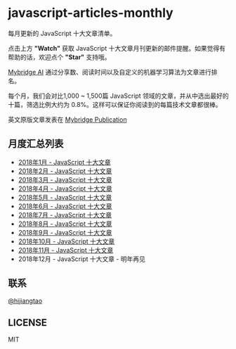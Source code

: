 # javascript-articles-monthly

每月更新的 JavaScript 十大文章清单。

点击上方 **"Watch"** 获取 JavaScript 十大文章月刊更新的邮件提醒。如果觉得有帮助的话，欢迎点个 **"Star"** 支持哦。

[Mybridge AI](https://www.mybridge.co) 通过分享数、阅读时间以及自定义的机器学习算法为文章进行排名。

每个月，我们会对比1,000 ~ 1,500篇 JavaScript 领域的文章，并从中选出最好的十篇，筛选比例大约为 0.8%。这样可以保证你阅读到的每篇技术文章都很棒。

英文原版文章发表在 [Mybridge Publication](https://medium.mybridge.co)

## 月度汇总列表

* [2018年1月 - JavaScript 十大文章](./2018/02.md)
* [2018年2月 - JavaScript 十大文章](./2018/03.md)
* [2018年3月 - JavaScript 十大文章](./2018/04.md)
* [2018年4月 - JavaScript 十大文章](./2018/05.md)
* [2018年5月 - JavaScript 十大文章](./2018/06.md)
* [2018年6月 - JavaScript 十大文章](./2018/07.md)
* [2018年7月 - JavaScript 十大文章](./2018/08.md)
* [2018年8月 - JavaScript 十大文章](./2018/09.md)
* [2018年9月 - JavaScript 十大文章](./2018/10.md)
* [2018年10月 - JavaScript 十大文章](./2018/11.md)
* [2018年11月 - JavaScript 十大文章](./2018/12.md)
* 2018年12月 - JavaScript 十大文章 - 明年再见

## 联系

[@hijiangtao](https://github.com/hijiangtao)

## LICENSE

MIT
